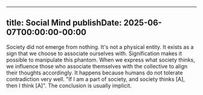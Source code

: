 
---
title: Social Mind
publishDate: 2025-06-07T00:00:00-00:00
---

Society did not emerge from nothing. It's not a physical entity. It exists as
a sign that we choose to associate ourselves with. Signification makes it
possible to manipulate this phantom. When we express what society thinks, we
influence those who associate themselves with the collective to align their
thoughts accordingly. It happens because humans do not tolerate contradiction
very well. "If I am a part of society, and society thinks \[A\], then I think
\[A\]". The conclusion is usually implicit.
